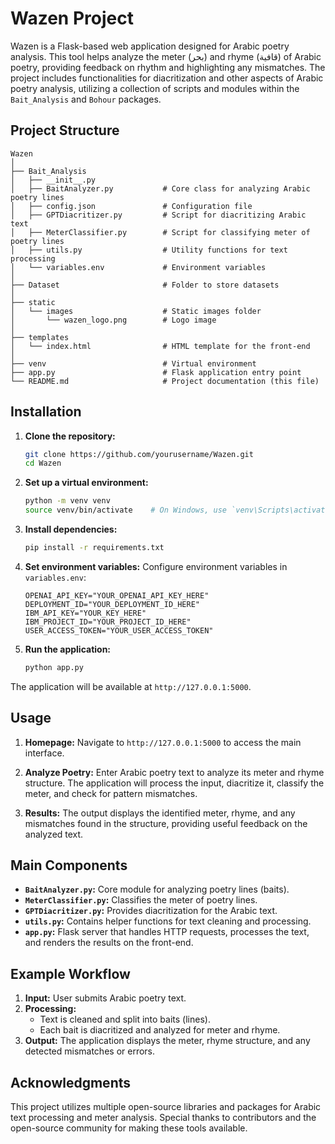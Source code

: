 
# Wazen Project

Wazen is a Flask-based web application designed for Arabic poetry analysis. This tool helps analyze the meter (بحر) and rhyme (قافية) of Arabic poetry, providing feedback on rhythm and highlighting any mismatches. The project includes functionalities for diacritization and other aspects of Arabic poetry analysis, utilizing a collection of scripts and modules within the `Bait_Analysis` and `Bohour` packages.

## Project Structure

```
Wazen
│
├── Bait_Analysis
│   ├── __init__.py
│   ├── BaitAnalyzer.py           # Core class for analyzing Arabic poetry lines
│   ├── config.json               # Configuration file
│   ├── GPTDiacritizer.py         # Script for diacritizing Arabic text
│   ├── MeterClassifier.py        # Script for classifying meter of poetry lines
│   ├── utils.py                  # Utility functions for text processing
│   └── variables.env             # Environment variables
│
├── Dataset                       # Folder to store datasets
│
├── static
│   └── images                    # Static images folder
│       └── wazen_logo.png        # Logo image
│
├── templates
│   └── index.html                # HTML template for the front-end
│
├── venv                          # Virtual environment
├── app.py                        # Flask application entry point
└── README.md                     # Project documentation (this file)
```

## Installation

1. **Clone the repository:**
   ```bash
   git clone https://github.com/yourusername/Wazen.git
   cd Wazen
   ```

2. **Set up a virtual environment:**
   ```bash
   python -m venv venv
   source venv/bin/activate    # On Windows, use `venv\Scripts\activate`
   ```

3. **Install dependencies:**
   ```bash
   pip install -r requirements.txt
   ```

4. **Set environment variables:**
   Configure environment variables in `variables.env`:
   ```
   OPENAI_API_KEY="YOUR_OPENAI_API_KEY_HERE"
   DEPLOYMENT_ID="YOUR_DEPLOYMENT_ID_HERE"
   IBM_API_KEY="YOUR_KEY_HERE"
   IBM_PROJECT_ID="YOUR_PROJECT_ID_HERE"
   USER_ACCESS_TOKEN="YOUR_USER_ACCESS_TOKEN"
   ```

5. **Run the application:**
   ```bash
   python app.py
   ```

The application will be available at `http://127.0.0.1:5000`.

## Usage

1. **Homepage:** Navigate to `http://127.0.0.1:5000` to access the main interface.

2. **Analyze Poetry:** Enter Arabic poetry text to analyze its meter and rhyme structure. The application will process the input, diacritize it, classify the meter, and check for pattern mismatches.

3. **Results:** The output displays the identified meter, rhyme, and any mismatches found in the structure, providing useful feedback on the analyzed text.

## Main Components

- **`BaitAnalyzer.py`:** Core module for analyzing poetry lines (baits).
- **`MeterClassifier.py`:** Classifies the meter of poetry lines.
- **`GPTDiacritizer.py`:** Provides diacritization for the Arabic text.
- **`utils.py`:** Contains helper functions for text cleaning and processing.
- **`app.py`:** Flask server that handles HTTP requests, processes the text, and renders the results on the front-end.

## Example Workflow

1. **Input:** User submits Arabic poetry text.
2. **Processing:** 
   - Text is cleaned and split into baits (lines).
   - Each bait is diacritized and analyzed for meter and rhyme.
3. **Output:** The application displays the meter, rhyme structure, and any detected mismatches or errors.

## Acknowledgments

This project utilizes multiple open-source libraries and packages for Arabic text processing and meter analysis. Special thanks to contributors and the open-source community for making these tools available.
